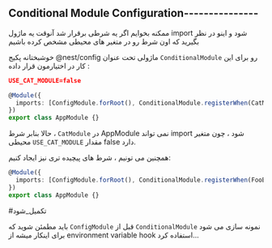 ## Conditional Module Configuration---------------

ممکنه بخوایم اگر یه شرطی برقرار شد آنوقت یه ماژول import شود و اینو در نظر بگیرید که اون شرط رو در متغیر های محیطی مشخص کرده باشیم 

خوشبختانه پکیج @nest/config ماژولی تحت عنوان `ConditionalModule` رو برای این کار در اختیارمون قرار داده :

```json
USE_CAT_MODULE=false
```

```typescript
@Module({
  imports: [ConfigModule.forRoot(), ConditionalModule.registerWhen(CatModule, 'USE_CAT_MODULE')],
})
export class AppModule {}
```

حالا بنابر شرط ، `CatModule` در AppModule نمی تواند import شود ، چون متغیر محیطی `USE_CAT_MODULE` مقدار false دارد.

همچنین می تونیم ، شرط های پیچیده تری نیز ایجاد کنیم:

```typescript
@Module({
  imports: [ConfigModule.forRoot(), ConditionalModule.registerWhen(FooBarModule, (env: NodeJS.ProcessEnv) => !!env['foo'] && !!env['bar'])],
})
export class AppModule {}
```

#تکمیل_شود 

باید مطمئن شوید که `ConfigModule` قبل از `ConditionalModule` نمونه سازی می شود برای اینکار میشه از environment variable hook استفاده کرد...
